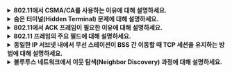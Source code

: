 <details>
  
<summary>
  <strong>802.11에서 CSMA/CA를 사용하는 이유에 대해 설명하세요.</strong>
</summary>

<br>

이더넷에서는 CSMA/CD(Collision Detection)를 사용하여 충돌을 감지하고 즉시 전송을 중단할 수 있습니다.
하지만 802.11 무선 랜 환경에서는 송신 신호가 강한 반면, 수신 신호는 매우 약하기 때문에 충돌을 실시간으로 검출하기 어렵습니다.
또한 숨은 터미널 문제와 페이딩 현상으로 인해 충돌을 완전히 감지하기 어렵습니다.
따라서 802.11에서는 충돌을 피하기 위해 CSMA/CA(Collision Avoidance) 방식을 사용하며, 랜덤 백오프 기법과 ACK 프레임을 활용하여 프레임 충돌을 줄입니다.

<br>
</details>

<details>
  
<summary>
  <strong>숨은 터미널(Hidden Terminal) 문제에 대해 설명하세요.</strong>
</summary>

<br>

- 숨은 터미널 문제란, 두 개의 무선 스테이션(A, B)이 같은 AP와 연결되어 있지만, 서로의 신호를 감지하지 못하는 상황을 의미합니다.
- 이를 해결하기 위해 RTS(Request to Send) / CTS(Clear to Send) 프로토콜을 사용하여 송신 예약을 수행할 수 있습니다.

<br>
</details>

<details>
  
<summary>
  <strong>802.11에서 ACK 프레임이 필요한 이유에 대해 설명하세요.</strong>
</summary>

<br>

802.11 무선 환경에서는 데이터가 정상적으로 수신되지 못하는 경우가 많습니다. 숨은 터미널 문제, 페이딩, 간섭 등의 이유로 프레임이 손실될 수 있기 때문입니다.

이를 해결하기 위해 링크 계층 ACK (Acknowledgment) 프레임을 사용합니다.

- 수신 스테이션은 프레임을 올바르게 수신하고 CRC 검사에 통과하면 SIFS(Short Inter-Frame Spacing) 시간 후 ACK 프레임을 송신자에게 전송합니다.
- 송신 스테이션이 일정 시간 내에 ACK를 받지 못하면 프레임이 손실된 것으로 간주하고 CSMA/CA 프로토콜을 이용해 재전송합니다.
- 일정 횟수 이상 재전송해도 ACK를 받지 못하면 프레임을 폐기합니다.

<br>
</details>

<details>
  
<summary>
  <strong>802.11 프레임의 주요 필드에 대해 설명하세요.</strong>
</summary>

<br>

1. Frame Control 필드: 프레임의 유형과 서브유형을 정의하며, RTS, CTS, ACK, 데이터 프레임 등을 구분합니다.
2. Address 필드 (4개):
  - Address 1: 프레임을 수신하는 무선 스테이션의 MAC 주소
  - Address 2: 프레임을 전송하는 스테이션의 MAC 주소
  - Address 3: AP와 무선 기지국들로 구성된 BSS의 라우터 인터페이스의 MAC 주소
  - Address 4: 애드혹 네트워크 모드에서 사용
3. Payload: 데이터 부분으로, IP 데이터그램이나 ARP 패킷을 포함합니다.
4. CRC (Cyclic Redundancy Check): 데이터 오류를 검출하기 위해 32비트 CRC 값이 포함됩니다.

<br>
</details>

<details>
  
<summary>
  <strong>동일한 IP 서브넷 내에서 무선 스테이션이 BSS 간 이동할 때 TCP 세션을 유지하는 방법에 대해 설명하세요.</strong>
</summary>

<br>

동일한 IP 서브넷 내에서 BSS 간 이동 시, 호스트는 이동하면서 IP 주소를 유지할 수 있습니다.
이는 BSS1에서 BSS2로 이동할 때, 이동 중에도 호스트 H1의 IP 주소는 변경되지 않으며, 기존의 TCP 세션도 계속 유지될 수 있기 때문입니다.
이와 같은 이동성 문제는 IP 주소 변경 없이 TCP 세션을 유지하려는 요구에서 발생하며, 이를 해결하기 위해 BSS 간의 AP 간에 직접 연결이 이루어져야 합니다.
하지만, 만약 라우터를 통해 서브넷이 변경된다면, IP 주소가 변경되어 TCP 세션을 새로 설정해야 할 수 있습니다.

<br>
</details>

<details>
  
<summary>
  <strong>블루투스 네트워크에서 이웃 탐색(Neighbor Discovery) 과정에 대해 설명하세요.</strong>
</summary>

<br>

블루투스 네트워크에서 이웃 탐색은 중앙 집중형 제어 노드가 다른 블루투스 노드가 존재하는지 파악하는 과정입니다.
중앙 집중형 제어 노드는 32개의 조회 메시지를 서로 다른 채널을 통해 브로드캐스트합니다.
클라이언트 장치는 특정 채널에서 메시지를 수신하고, 이를 응답하기 전에 일정 시간 동안 대기한 후 응답 메시지를 중앙 집중형 제어 노드에게 전송합니다.
이후, 제어 노드는 응답을 받은 장치들을 네트워크에 포함시켜 통신을 시작합니다.

<br>
</details>
